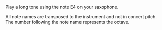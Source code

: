 Play a long tone using the note E4 on your saxophone.

All note names are transposed to the instrument and not in concert pitch. The number following the
note name represents the octave.
